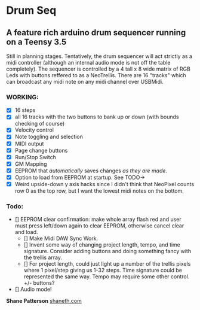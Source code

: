 # Drum Seq

## A feature rich arduino drum sequencer running on a Teensy 3.5

Still in planning stages. Tentatively, the drum sequencer will act strictly as a midi controller (although an internal audio mode is not off the table completely).
The sequencer is controlled by a 4 tall x 8 wide matrix of RGB Leds with buttons reffered to as a NeoTrellis.
There are 16 "tracks" which can broadcast any midi note on any midi channel over USBMidi.

### WORKING:

- [x] 16 steps
- [x] all 16 tracks with the two buttons to bank up or down (with bounds checking of course)
- [x] Velocity control
- [x] Note toggling and selection
- [x] MIDI output
- [x] Page change buttons
- [x] Run/Stop Switch
- [x] GM Mapping
- [x] EEPROM that _automatically_ saves changes _as they are made_.
- [x] Option to load from EEPROM at startup. See TODO->
- [x] Weird upside-down y axis hacks since I didn't think that NeoPixel counts row 0 as the top row, but I want the lowest midi notes on the bottom.

### Todo:

- [] EEPROM clear confirmation: make whole array flash red and user must press left/down again to clear EEPROM, otherwise cancel clear and load.
  - [] Make Midi DAW Sync Work.
  - [] Invent some way of changing project length, tempo, and time signature. Consider adding buttons and doing something fancy with the trellis array.
  - [] For project length, could just light up a number of the trellis pixels where 1 pixel/step giving us 1-32 steps. Time signature could be represented the same way. Tempo may require some other control. +/- buttons?
- [] Audio mode!

**Shane Patterson**
[shaneth.com](http://shaneth.com)
